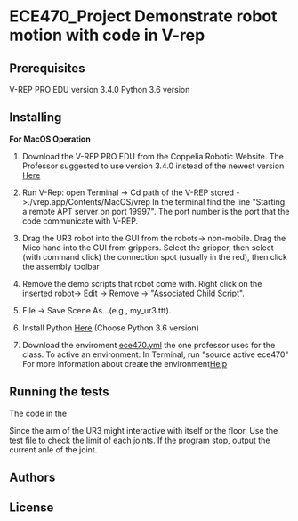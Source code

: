 # ECE470_Project Demonstrate robot motion with code in V-rep
## Prerequisites
V-REP PRO EDU version 3.4.0
Python 3.6 version

## Installing
**For MacOS Operation** 

1. Download the V-REP PRO EDU from the Coppelia Robotic Website. The Professor
suggested to use version 3.4.0 instead of the newest version
[Here](http://coppeliarobotics.com/files/V-REP_PRO_EDU_V3_4_0_Mac.zip)

2. Run V-Rep: open Terminal -> Cd path of the V-REP stored ->./vrep.app/Contents/MacOS/vrep
In the terminal find the line "Starting a remote APT server on port 19997". The port number is
the port that the code communicate with V-REP.

3. Drag the UR3 robot into the GUI from the robots-> non-mobile. Drag the Mico hand into the GUI from 
grippers. Select the gripper, then select (with command click) the connection spot (usually in the red),
then click the assembly toolbar

4. Remove the demo scripts that robot come with. Right click on the inserted robot-> Edit -> Remove 
-> "Associated Child Script".

5. File -> Save Scene As...(e.g., my_ur3.ttt). 

6. Install Python [Here](https://www.anaconda.com/download/#macos)
   (Choose Python 3.6 version)
   
7. Download the enviroment [ece470.yml](https://d1b10bmlvqabco.cloudfront.net/attach/jchxn1s6tkg20r/h6wx8zvddi8vt/je9d8omtib3t/ece470.yml)
   the one professor uses for the class. To active an environment:
   In Terminal, run "source active ece470" 
   For more information about create the environment[Help](https://conda.io/docs/user-guide/tasks/manage-environments.html#creating-an-environment-from-an-environment-yml-file)

## Running the tests
The code in the

Since the arm of the UR3 might interactive with itself or the floor. Use the test file to check the 
limit of each joints. If the program stop, output the current anle of the joint.

## Authors

## License
